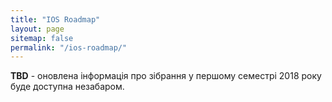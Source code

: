 ```yaml
---
title: "IOS Roadmap"
layout: page
sitemap: false
permalink: "/ios-roadmap/"
---
```


**TBD** - оновлена інформація про зібрання у першому семестрі 2018 року буде доступна незабаром.
